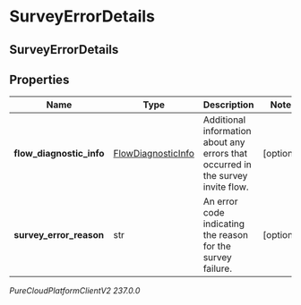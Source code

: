 # SurveyErrorDetails

## SurveyErrorDetails

## Properties

|Name | Type | Description | Notes|
|------------ | ------------- | ------------- | -------------|
| **flow_diagnostic_info** | [FlowDiagnosticInfo](FlowDiagnosticInfo) | Additional information about any errors that occurred in the survey invite flow. | [optional] |
| **survey_error_reason** | str | An error code indicating the reason for the survey failure. | [optional] |



_PureCloudPlatformClientV2 237.0.0_
